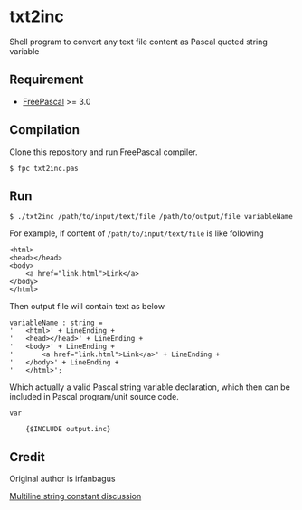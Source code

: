 # txt2inc
Shell program to convert any text file content as Pascal quoted string variable

## Requirement

- [FreePascal](https://www.freepascal.org/) >= 3.0

## Compilation

Clone this repository and run FreePascal compiler.

```
$ fpc txt2inc.pas
```

## Run

```
$ ./txt2inc /path/to/input/text/file /path/to/output/file variableName
```

For example, if content of `/path/to/input/text/file` is like following

```
<html>
<head></head>
<body>
    <a href="link.html">Link</a>
</body>
</html>
```

Then output file will contain text as below

```
variableName : string =
'   <html>' + LineEnding +
'   <head></head>' + LineEnding +
'   <body>' + LineEnding +
'       <a href="link.html">Link</a>' + LineEnding +
'   </body>' + LineEnding +
'   </html>';
```

Which actually a valid Pascal string variable declaration, which then can be
included in Pascal program/unit source code.

```
var

    {$INCLUDE output.inc}
```

## Credit

Original author is irfanbagus

[Multiline string constant discussion](http://forum.lazarus.freepascal.org/index.php?topic=20706.0)
